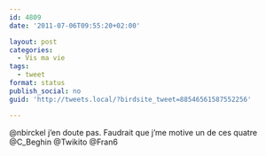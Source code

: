 ```yaml
---
id: 4809
date: '2011-07-06T09:55:20+02:00'

layout: post
categories:
  - Vis ma vie
tags:
  - tweet
format: status
publish_social: no
guid: 'http://tweets.local/?birdsite_tweet=88546561587552256'

---
```


@nbirckel j’en doute pas. Faudrait que j’me motive un de ces quatre @C\_Beghin @Twikito @Fran6